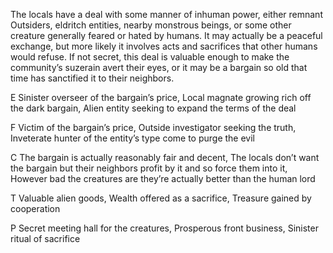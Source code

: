 The locals have a deal with some manner of inhuman power, either remnant Outsiders, eldritch entities, nearby monstrous beings, or some other creature generally feared or hated by humans. It may actually be a peaceful exchange, but more likely it involves acts and sacrifices that other humans would refuse. If not secret, this deal is valuable enough to make the community’s suzerain avert their eyes, or it may be a bargain so old that time has sanctified it to their neighbors.

E Sinister overseer of the bargain’s price, Local magnate growing rich off the dark bargain, Alien entity seeking to expand the terms of the deal

F Victim of the bargain’s price, Outside investigator seeking the truth, Inveterate hunter of the entity’s type come to purge the evil

C The bargain is actually reasonably fair and decent, The locals don’t want the bargain but their neighbors profit by it and so force them into it, However bad the creatures are they’re actually better than the human lord

T Valuable alien goods, Wealth offered as a sacrifice, Treasure gained by cooperation

P Secret meeting hall for the creatures, Prosperous front business, Sinister ritual of sacrifice